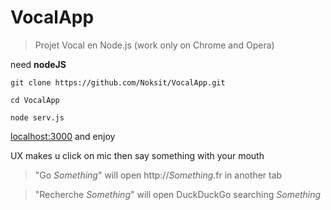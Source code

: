 # VocalApp
>Projet Vocal en Node.js
>(work only on Chrome and Opera)

need **nodeJS**
```
git clone https://github.com/Noksit/VocalApp.git
```
```
cd VocalApp
```
```
node serv.js
```
[localhost:3000](localhost:3000) and enjoy

UX makes u click on mic then say something with your mouth
 
>"Go _Something_"
will open http://_Something_.fr in another tab

>"Recherche _Something_"
will open DuckDuckGo searching _Something_
